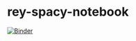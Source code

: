 # rey-spacy-notebook

[![Binder](https://binderhub.atap-binder.cloud.edu.au/badge_logo.svg)](https://binderhub.atap-binder.cloud.edu.au/v2/gh/r-tae/rey-spacy-notebook/HEAD?labpath=spacy.ipynb)
